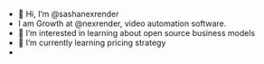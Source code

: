 - 👋 Hi, I’m @sashanexrender
- I am Growth at @nexrender, video automation software. 
- 👀 I’m interested in learning about open source business models
- 🌱 I’m currently learning pricing strategy
- 

<!---
sashanexrender/sashanexrender is a ✨ special ✨ repository because its `README.md` (this file) appears on your GitHub profile.
You can click the Preview link to take a look at your changes.
--->
